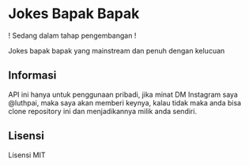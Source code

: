 # Jokes Bapak Bapak

! Sedang dalam tahap pengembangan !

Jokes bapak bapak yang mainstream dan penuh dengan kelucuan

## Informasi

API ini hanya untuk penggunaan pribadi, jika minat DM Instagram saya @luthpai, maka saya akan memberi keynya, kalau tidak maka anda bisa clone repository ini dan menjadikannya milik anda sendiri.

## Lisensi

Lisensi MIT
